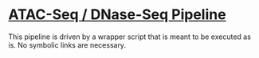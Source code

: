 # [ATAC-Seq / DNase-Seq Pipeline](https://hpc.nih.gov/apps/atac_dnase_pipelines.html)
This pipeline is driven by a wrapper script that is meant to be executed as is.  No symbolic links are necessary.
